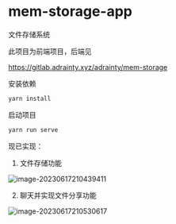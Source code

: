 # mem-storage-app 

文件存储系统

此项目为前端项目，后端见

https://gitlab.adrainty.xyz/adrainty/mem-storage

安装依赖

~~~bash
yarn install
~~~

启动项目

~~~bash
yarn run serve
~~~



现已实现：

1. 文件存储功能

![image-20230617210439411](https://image.adrainty.xyz/images/image-20230617210439411.png)

2. 聊天并实现文件分享功能

![image-20230617210530617](https://image.adrainty.xyz/images/image-20230617210530617.png)